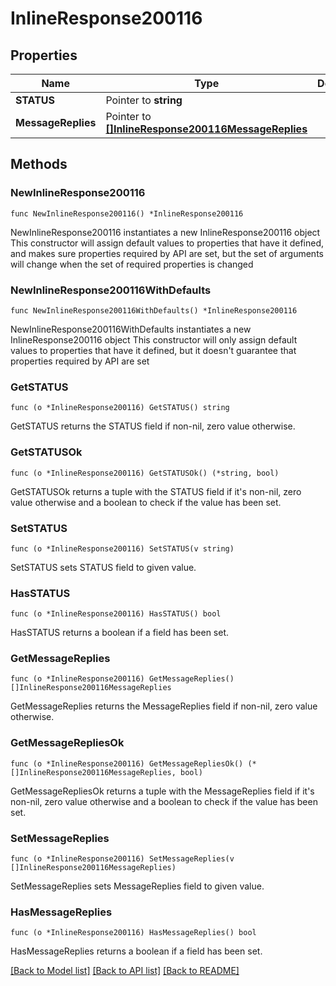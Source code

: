 # InlineResponse200116

## Properties

Name | Type | Description | Notes
------------ | ------------- | ------------- | -------------
**STATUS** | Pointer to **string** |  | [optional] 
**MessageReplies** | Pointer to [**[]InlineResponse200116MessageReplies**](InlineResponse200116MessageReplies.md) |  | [optional] 

## Methods

### NewInlineResponse200116

`func NewInlineResponse200116() *InlineResponse200116`

NewInlineResponse200116 instantiates a new InlineResponse200116 object
This constructor will assign default values to properties that have it defined,
and makes sure properties required by API are set, but the set of arguments
will change when the set of required properties is changed

### NewInlineResponse200116WithDefaults

`func NewInlineResponse200116WithDefaults() *InlineResponse200116`

NewInlineResponse200116WithDefaults instantiates a new InlineResponse200116 object
This constructor will only assign default values to properties that have it defined,
but it doesn't guarantee that properties required by API are set

### GetSTATUS

`func (o *InlineResponse200116) GetSTATUS() string`

GetSTATUS returns the STATUS field if non-nil, zero value otherwise.

### GetSTATUSOk

`func (o *InlineResponse200116) GetSTATUSOk() (*string, bool)`

GetSTATUSOk returns a tuple with the STATUS field if it's non-nil, zero value otherwise
and a boolean to check if the value has been set.

### SetSTATUS

`func (o *InlineResponse200116) SetSTATUS(v string)`

SetSTATUS sets STATUS field to given value.

### HasSTATUS

`func (o *InlineResponse200116) HasSTATUS() bool`

HasSTATUS returns a boolean if a field has been set.

### GetMessageReplies

`func (o *InlineResponse200116) GetMessageReplies() []InlineResponse200116MessageReplies`

GetMessageReplies returns the MessageReplies field if non-nil, zero value otherwise.

### GetMessageRepliesOk

`func (o *InlineResponse200116) GetMessageRepliesOk() (*[]InlineResponse200116MessageReplies, bool)`

GetMessageRepliesOk returns a tuple with the MessageReplies field if it's non-nil, zero value otherwise
and a boolean to check if the value has been set.

### SetMessageReplies

`func (o *InlineResponse200116) SetMessageReplies(v []InlineResponse200116MessageReplies)`

SetMessageReplies sets MessageReplies field to given value.

### HasMessageReplies

`func (o *InlineResponse200116) HasMessageReplies() bool`

HasMessageReplies returns a boolean if a field has been set.


[[Back to Model list]](../README.md#documentation-for-models) [[Back to API list]](../README.md#documentation-for-api-endpoints) [[Back to README]](../README.md)


